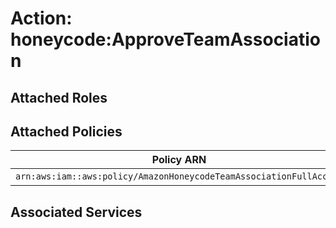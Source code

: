 # Action: honeycode:ApproveTeamAssociation

## Attached Roles

## Attached Policies

| Policy ARN | Policy Name |
|------------|-------------|
| `arn:aws:iam::aws:policy/AmazonHoneycodeTeamAssociationFullAccess` | [AmazonHoneycodeTeamAssociationFullAccess](../policies.md#amazonhoneycodeteamassociationfullaccess) |

## Associated Services

